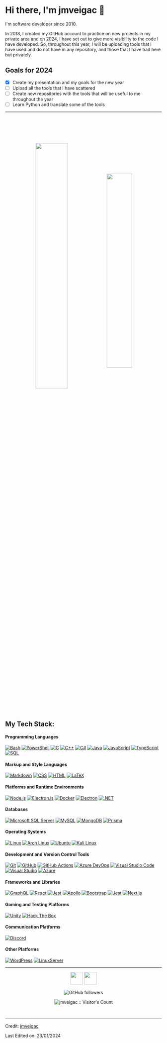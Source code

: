 # Hi there, I'm jmveigac 👋

I'm software developer since 2010.

In 2018, I created my GitHub account to practice on new projects in my private area and on 2024, I have set out to give more visibility to the code I have developed. So, throughout this year, I will be uploading tools that I have used and do not have in any repository, and those that I have had here but privately.

## Goals for 2024

- [x] Create my presentation and my goals for the new year
- [ ] Upload all the tools that I have scattered
- [ ] Create new repositories with the tools that will be useful to me throughout the year
- [ ] Learn Python and translate some of the tools

<!--
**jmveigac/jmveigac** is a ✨ _special_ ✨ repository because its `README.md` (this file) appears on your GitHub profile.

Here are some ideas to get you started:

- 🔭 I’m currently working on ...
- 🌱 I’m currently learning ...
- 👯 I’m looking to collaborate on ...
- 🤔 I’m looking for help with ...
- 💬 Ask me about ...
- 📫 How to reach me: ...
- 😄 Pronouns: ...
- ⚡ Fun fact: ...
-->

---

<div align="center" style="margin-bottom:100px;margin-top:100px">
 <img width=45% align="center" src="https://github-readme-stats.vercel.app/api?username=jmveigac&theme=chartreuse-dark&show_icons=true&hide_border=true" />
 <img width=40% align="center" src="https://github-readme-stats.vercel.app/api/top-langs/?username=jmveigac&layout=compact&theme=chartreuse-dark&hide_border=true" />
</div>

## My Tech Stack:

#### Programming Languages

<p>
    <a href="#"><img alt="Bash" src="https://img.shields.io/badge/Bash-4EAA25?logo=gnubash&logoColor=fff&style=flat"></a>
    <a href="#"><img alt="PowerShell" src="https://img.shields.io/badge/PowerShell-4EAA25?logo=PowerShell&logoColor=fff&style=flat"></a>
    <a href="#"><img alt="C" src="https://img.shields.io/badge/C-A8B9CC?logo=c&logoColor=fff&style=flat"></a>
    <a href="#"><img alt="C++" src="https://img.shields.io/badge/C%2B%2B-00599C?logo=cplusplus&logoColor=fff&style=flat"></a>
    <a href="#"><img alt="C#" src="https://img.shields.io/badge/C%23-239120?logo=csharp&logoColor=fff&style=flat"></a>
    <a href="#"><img alt="Java" src="https://img.shields.io/badge/Java-007396?logo=java&logoColor=fff&style=flat"></a>
    <a href="#"><img alt="JavaScript" src="https://img.shields.io/badge/JavaScript-F7DF1E?logo=javascript&logoColor=000&style=flat"></a>
    <a href="#"><img alt="TypeScript" src="https://img.shields.io/badge/TypeScript-3178C6?logo=typescript&logoColor=fff&style=flat"></a>
    <a href="#"><img alt="SQL" src="https://img.shields.io/badge/SQL-4479A1?logo=SQL&logoColor=fff&style=flat"></a>
    <!-- <a href="#"><img alt="Python" src="https://img.shields.io/badge/Python-3776AB?logo=python&logoColor=fff&style=flat"></a> -->
</p>

#### Markup and Style Languages
<p>
    <a href="#"><img alt="Markdown" src="https://img.shields.io/badge/Markdown-000000?logo=markdown&logoColor=fff&style=flat"></a> 
    <a href="#"><img alt="CSS" src="https://img.shields.io/badge/CSS-1572B6?logo=css3&logoColor=fff&style=flat"></a> 
    <a href="#"><img alt="HTML" src="https://img.shields.io/badge/HTML-E34F26?logo=html5&logoColor=fff&style=flat"></a>
    <a href="#"><img alt="LaTeX" src="https://img.shields.io/badge/LaTeX-008080?logo=latex&logoColor=fff&style=flat"></a>
</p>

#### Platforms and Runtime Environments
<p>
    <a href="#"><img alt="Node.js" src="https://img.shields.io/badge/Node.js-339933?logo=node.js&logoColor=fff&style=flat"></a> 
    <a href="#"><img alt="Electron.js" src="https://img.shields.io/badge/Electron.js-47848F?logo=electron&logoColor=fff&style=flat"></a>
    <a href="#"><img alt="Docker" src="https://img.shields.io/badge/Docker-2496ED?logo=docker&logoColor=fff&style=flat"></a>
    <a href="#"><img alt="Electron" src="https://img.shields.io/badge/Electron-47848F?logo=electron&logoColor=fff&style=flat"></a>
    <a href="#"><img alt=".NET" src="https://img.shields.io/badge/.NET-512BD4?logo=.net&logoColor=fff&style=flat"></a>
</p>

#### Databases
<p>
    <a href="#"><img alt="Microsoft SQL Server" src="https://img.shields.io/badge/Microsoft%20SQL%20Server-CC2927?logo=microsoftsqlserver&logoColor=fff&style=flat"></a> 
    <a href="#"><img alt="MySQL" src="https://img.shields.io/badge/MySQL-4479A1?logo=mysql&logoColor=fff&style=flat"></a> 
    <a href="#"><img alt="MongoDB" src="https://img.shields.io/badge/MongoDB-47A248?logo=mongodb&logoColor=fff&style=flat"></a>
    <a href="#"><img alt="Prisma" src="https://img.shields.io/badge/Prisma-1B222D?logo=prisma&logoColor=fff&style=flat"></a>
</p>

#### Operating Systems
<p>
    <a href="#"><img alt="Linux" src="https://img.shields.io/badge/Linux-FCC624?logo=linux&logoColor=000&style=flat"></a> 
    <a href="#"><img alt="Arch Linux" src="https://img.shields.io/badge/Arch%20Linux-1793D1?logo=archlinux&logoColor=fff&style=flat"></a> 
    <a href="#"><img alt="Ubuntu" src="https://img.shields.io/badge/Ubuntu-E95420?logo=ubuntu&logoColor=fff&style=flat"></a> 
    <a href="#"><img alt="Kali Linux" src="https://img.shields.io/badge/Kali%20Linux-557C94?logo=kalilinux&logoColor=fff&style=flat"></a>
</p>

#### Development and Version Control Tools
<p>
    <a href="#"><img alt="Git" src="https://img.shields.io/badge/Git-F05032?logo=git&logoColor=fff&style=flat"></a> 
    <a href="#"><img alt="GitHub" src="https://img.shields.io/badge/GitHub-181717?logo=github&logoColor=fff&style=flat"></a> 
    <a href="#"><img alt="GitHub Actions" src="https://img.shields.io/badge/GitHub%20Actions-2088FF?logo=githubactions&logoColor=fff&style=flat"></a> 
    <a href="#"><img alt="Azure DevOps" src="https://img.shields.io/badge/Azure%20DevOps-0078D7?logo=azuredevops&logoColor=fff&style=flat"></a> 
    <a href="#"><img alt="Visual Studio Code" src="https://img.shields.io/badge/Visual%20Studio%20Code-007ACC?logo=visualstudiocode&logoColor=fff&style=flat"></a> 
    <a href="#"><img alt="Visual Studio" src="https://img.shields.io/badge/Visual%20Studio-5C2D91?logo=visualstudio&logoColor=fff&style=flat"></a>
    <a href="#"><img alt="Azure" src="https://img.shields.io/badge/Azure-0089D6?logo=microsoftazure&logoColor=fff&style=flat"></a>
</p>

#### Frameworks and Libraries
<p>
    <a href="#"><img alt="GraphQL" src="https://img.shields.io/badge/GraphQL-E10098?logo=graphql&logoColor=fff&style=flat"></a> 
    <a href="#"><img alt="React" src="https://img.shields.io/badge/React-61DAFB?logo=react&logoColor=000&style=flat"></a> 
    <a href="#"><img alt="Jest" src="https://img.shields.io/badge/Jest-C21325?logo=jest&logoColor=fff&style=flat"></a>
    <a href="#"><img alt="Apollo" src="https://img.shields.io/badge/Apollo-311C87?logo=apollographql&logoColor=fff&style=flat"></a>
    <a href="#"><img alt="Bootstrap" src="https://img.shields.io/badge/Bootstrap-7952B3?logo=bootstrap&logoColor=fff&style=flat"></a>
    <a href="#"><img alt="Jest" src="https://img.shields.io/badge/Jest-C21325?logo=jest&logoColor=fff&style=flat"></a>
    <a href="#"><img alt="Next.js" src="https://img.shields.io/badge/Next.js-000000?logo=next.js&logoColor=fff&style=flat"></a>
</p>

#### Gaming and Testing Platforms
<p>
    <a href="#"><img alt="Unity" src="https://img.shields.io/badge/Unity-000000?logo=unity&logoColor=fff&style=flat"></a> 
    <a href="#"><img alt="Hack The Box" src="https://img.shields.io/badge/Hack%20The%20Box-9FEF00?logo=hackthebox&logoColor=000&style=flat"></a>
</p>

#### Communication Platforms
<p>
    <a href="#"><img alt="Discord" src="https://img.shields.io/badge/Discord-5865F2?logo=discord&logoColor=fff&style=flat"></a>
</p>

#### Other Platforms
<p>
    <a href="#"><img alt="WordPress" src="https://img.shields.io/badge/WordPress-21759B?logo=wordpress&logoColor=fff&style=flat"></a> 
    <a href="#"><img alt="LinuxServer" src="https://img.shields.io/badge/LinuxServer-FCC624?logo=linux&logoColor=000&style=flat"></a>
</p>

---

<p align="center">
    <a href="https://www.linkedin.com/in/jmveigac/"><img src="https://cdn2.iconfinder.com/data/icons/social-media-2285/512/1_Linkedin_unofficial_colored_svg-128.png" width="40"></a> 
    <a href="mailto:jmveigac@gmail.com"><img src="https://www.iconfinder.com/icons/2993691/download/png/512" width="40"></a>
</p>
<p align="center">
    <img alt="GitHub followers" src="https://img.shields.io/github/followers/jmveigac?label=Follow%20Me&style=social" />
</p>
<p align="center">
    <img src="https://profile-counter.glitch.me/{jmveigac}/count.svg" alt="jmveigac :: Visitor's Count" />
</p>
<br/>

------

Credit: [jmveigac](https://github.com/jmveigac)

Last Edited on: 23/01/2024